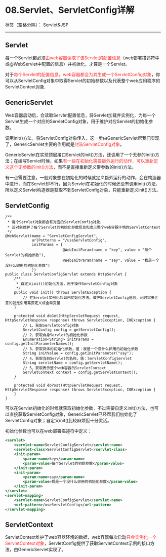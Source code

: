 ﻿# 08.Servlet、ServletConfig详解

标签（空格分隔）： Servlet&JSP

---

## Servlet

每一个Servlet都必须<font color="FF2D2D">由web容器读取了该Servlet的配置信息</font>（web部署描述符中或@WebServlet中配置的信息）并初始化，才算是一个Servlet。

对于<font color="FF2D2D">每个Servlet的配置信息，web容器都会为其生成一个ServletConfig对象</font>，你可以从ServletConfig对象中取得Servlet的初始参数以及代表整个web应用程序的ServletContext对象.

## GenericServlet

Web容器启动后，会读取Servlet配置信息，将Servlet加载并实例化，为每一个Servlet生成一个对应的ServletConfig对象，用于维护对应Servlet的初始化参数。

调用init()方法，将ServletConfig对象传入，这一步由GenericServlet帮我们实现了，GenericServlet主要的作用就是<font color="FF2D2D">封装ServletConfig对象</font>。

GenericServlet在实现顶层接口Servlet的init()方法，还调用了一个无参的init()方法；在编写Servlet时候，如果<font color="FF2D2D">有一些在初始化需要额外运行的动作，可以重新定义这个无参数的init()方法</font>，而不是直接重新定义带参数的init()方法。

有一点需要注意，一般对象想在初始化的时候就定义额外运行的动作，会在构造器中进行，而在Servlet却不行，因为Servlet在初始化的时候还没有调用init()方法，所以定义Servlet构造器是获取不到ServletConfig对象，只能重新定义init()方法。

## ServletConfig

``` 
/**
 * 每个Servlet对象都会有对应的ServletConfig对象，
 * 该对象维护了每个Servlet的初始化参数信息和表示整个web容器环境的ServletContext
 */
@WebServlet(name = "ServletConfigServlet", 
            urlPatterns = "/useServletConfig", 
            initParams = {
                          @WebInitParam(name = "key", value = "每个Servlet的初始参数"),
                          @WebInitParam(name = "say", value = "我是一个没什么卵用的初始化参数") 
            })
public class ServletConfigServlet extends HttpServlet {
    /** 
     * 自定义init()初始化方法，用于操作ServletConfig对象
     */
    public void init() throws ServletException {
        // 在Servlet实例化后调用初始化方法，维护ServletConfig信息，此时需要注意的就是引用需要定义成全局变量
    }

    protected void doGet(HttpServletRequest request, HttpServletResponse response) throws ServletException, IOException {
        // 1、获取ServletConfig对象
        ServletConfig config = getServletConfig();
        // 2、获取自身Servlet的初始化参数
        Enumeration<String> initParams = config.getInitParameterNames();
        // 3、获取具体的初始化参数，值：我是一个没什么卵用的初始化参数
        String initValue = config.getInitParameter("say");
        // 4、获取当前Servlet的名称，值：ServletConfigServlet
        String servletName = config.getServletName();
        // 5、获取表示整个web容器的ServletContext
        ServletContext context = config.getServletContext();
    }

    protected void doPost(HttpServletRequest request, HttpServletResponse response) throws ServletException, IOException {
    }
}
``` 

可以在Servlet初始化的时候就获取初始化参数，不过需要自定义init()方法，也可以直接获取ServletConfig对象，GenericServlet已经帮我们初始化了ServletConfig对象；自定义init()比较麻烦但十分灵活。

初始化参数也可以在web部署描述符中定义：

``` web.xml
<servlet>
    <servlet-name>ServletConfigServlet</servlet-name>
    <servlet-class>ServletConfigServlet</servlet-class>
    <init-param>
        <param-name>key</param-name>
        <param-value>每个Servlet的初始参数</param-value>
    </init-param>
    <init-param>
        <param-name>say</param-name>
        <param-value>我是一个没什么卵用的初始化参数</param-value>
    </init-param>
</servlet>
<servlet-mapping>
    <servlet-name>ServletConfigServlet</servlet-name>
    <url-pattern>/useServletConfig</url-pattern>
</servlet-mapping>
``` 

## ServletContext

ServletContext维护了web容器环境的数据，web容器每次启动<font color="FF2D2D">只会实例化一个ServletContext对象</font>，ServletConfig提供了获取ServletContext示例的接口方法，由GenericServlet实现了。